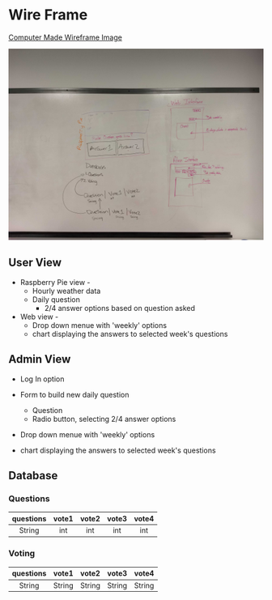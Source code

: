 # Wire Frame

[Computer Made Wireframe Image](https://app.moqups.com/yHvt3Z6W4O/view)

![Wire Frame Image](../assets/wireframe.jpg)

## User View

* Raspberry Pie view -
  * Hourly weather data
  * Daily question
    * 2/4 answer options based on question asked
* Web view -
  * Drop down menue with 'weekly' options
  * chart displaying the answers to selected week's questions

## Admin View

* Log In option

* Form to build new daily question
  * Question
  * Radio button, selecting 2/4 answer options
* Drop down menue with 'weekly' options

* chart displaying the answers to selected week's questions

## Database

### Questions

| questions | vote1 | vote2 | vote3 | vote4 |
|:---------:|:-----:|:-----:|:-----:|:-----:|
| String    | int   | int   | int   | int   |

### Voting

| questions | vote1 | vote2 | vote3 | vote4 |
|:---------:|:-----:|:-----:|:-----:|:-----:|
| String    | String| String| String| String|
